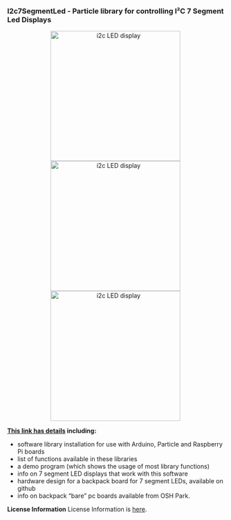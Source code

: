 
### I2c7SegmentLed - Particle library for controlling I²C 7 Segment Led Displays

<div style="text-align: center;">
<div style="display: inline-block; margin-right: 5px;">
<img  src="https://www.dcity.org/dcity/wp-content/uploads/projects/i2c-7-segment-led-dot56inch/i2c-7-segment-led-dot56inch-seeeduino.jpg" alt="i2c LED display" width="300" height="300" />
</div>
<div style="display: inline-block; margin-right: 5px;">
<img  src="https://www.dcity.org/dcity/wp-content/uploads/projects/i2c-7-segment-led-dot56inch/i2c-7-segment-led-dot56inch-front.jpg" alt="i2c LED display" width="300" height="300" />
</div>
<div style="display: inline-block; margin-right: 5px;">
<img  src="https://www.dcity.org/dcity/wp-content/uploads/projects/i2c-7-segment-led-dot56inch/i2c-7-segment-led-dot56inch-back.jpg" alt="i2c LED display" width="300" height="300" />
</div>
</div>

**[This link has details](https://www.dcity.org/portfolio/i2c-7-segment-led-library/) including:**
* software library installation for use with Arduino, Particle and Raspberry Pi boards
* list of functions available in these libraries
* a demo program (which shows the usage of most library functions)
* info on 7 segment LED displays that work with this software
* hardware design for a backpack board for 7 segment LEDs, available on github
* info on backpack “bare” pc boards available from OSH Park.

**License Information**
License Information is [here](https://www.dcity.org/license-information/).
